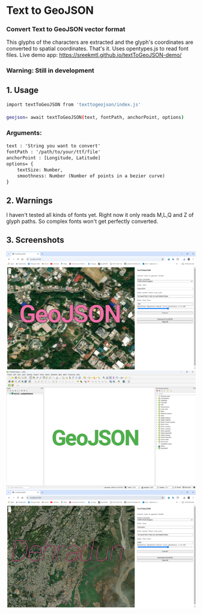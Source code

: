 # Text to GeoJSON
### Convert Text to GeoJSON vector format
This glyphs of the characters are extracted and the glyph's coordinates are converted to spatial coordinates. That's it. Uses opentypes.js to read font files.
Live demo app: https://sreekmtl.github.io/textToGeoJSON-demo/
### Warning: Still in development

## 1. Usage

```bash
import textToGeoJSON from 'texttogeojson/index.js'

geojson= await textToGeoJSON(text, fontPath, anchorPoint, options)
```
### Arguments:

```
text : 'String you want to convert'
fontPath : '/path/to/your/ttf/file'
anchorPoint : [Longitude, Latitude]
options= {
    textSize: Number,
    smoothness: Number (Number of points in a bezier curve)
}
```
## 2. Warnings

I haven't tested all kinds of fonts yet. Right now it only reads M,L,Q and Z of glyph paths. So complex fonts won't get perfectly converted. 

## 3. Screenshots
![alt text](https://github.com/sreekmtl/texttogeojson/blob/main/preview/ss-4.png)
![alt text](https://github.com/sreekmtl/texttogeojson/blob/main/preview/ss-5.png)
![alt text](https://github.com/sreekmtl/texttogeojson/blob/main/preview/ss-6.png)
